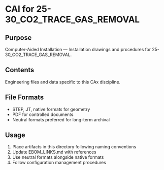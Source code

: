 # CAI for 25-30_CO2_TRACE_GAS_REMOVAL

## Purpose
Computer-Aided Installation — Installation drawings and procedures for 25-30_CO2_TRACE_GAS_REMOVAL.

## Contents
Engineering files and data specific to this CAx discipline.

## File Formats
- STEP, JT, native formats for geometry
- PDF for controlled documents
- Neutral formats preferred for long-term archival

## Usage
1. Place artifacts in this directory following naming conventions
2. Update EBOM_LINKS.md with references
3. Use neutral formats alongside native formats
4. Follow configuration management procedures
